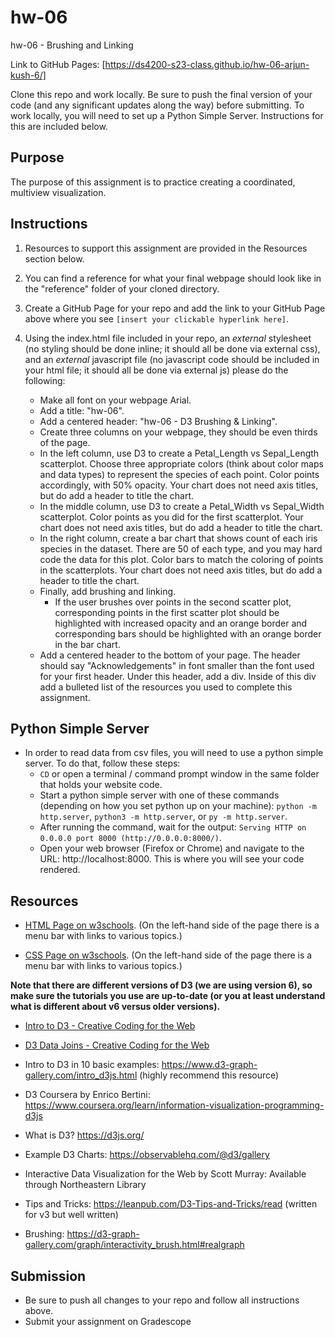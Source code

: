 # hw-06
hw-06 - Brushing and Linking

Link to GitHub Pages: [https://ds4200-s23-class.github.io/hw-06-arjun-kush-6/]

Clone this repo and work locally. Be sure to push the final version of your code (and any significant updates along the way) before submitting. To work locally, you will need to set up a Python Simple Server. Instructions for this are included below.  

## Purpose

The purpose of this assignment is to practice creating a coordinated, multiview visualization.  

## Instructions

1. Resources to support this assignment are provided in the Resources section below.  

1. You can find a reference for what your final webpage should look like in the "reference" folder of your cloned directory. 

1. Create a GitHub Page for your repo and add the link to your GitHub Page above where you see `[insert your clickable hyperlink here]`. 

1. Using the index.html file included in your repo, an *external* stylesheet (no styling should be done inline; it should all be done via external css), and an *external* javascript file (no javascript code should be included in your html file; it should all be done via external js) please do the following: 

   - Make all font on your webpage Arial. 
   - Add a title: "hw-06".
   - Add a centered header: "hw-06 - D3 Brushing & Linking".
   - Create three columns on your webpage, they should be even thirds of the page.
   - In the left column, use D3 to create a Petal_Length vs Sepal_Length scatterplot. Choose three appropriate colors (think about color maps and data types) to represent the species of each point. Color points accordingly, with 50% opacity. Your chart does not need axis titles, but do add a header to title the chart.   
   - In the middle column, use D3 to create a Petal_Width vs Sepal_Width scatterplot. Color points as you did for the first scatterplot. Your chart does not need axis titles, but do add a header to title the chart. 
   - In the right column, create a bar chart that shows count of each iris species in the dataset. There are 50 of each type, and you may hard code the data for this plot. Color bars to match the coloring of points in the scatterplots. Your chart does not need axis titles, but do add a header to title the chart.  
   - Finally, add brushing and linking. 
      - If the user brushes over points in the second scatter plot, corresponding points in the first scatter plot should be highlighted with increased opacity and an orange border and corresponding bars should be highlighted with an orange border in the bar chart. 
   - Add a centered header to the bottom of your page. The header should say "Acknowledgements" in font smaller than the font used for your first header. Under this header, add a div. Inside of this div add a bulleted list of the resources you used to complete this assignment.  

## Python Simple Server

- In order to read data from csv files, you will need to use a python simple server. To do that, follow these steps:
  - `CD` or open a terminal / command prompt window in the same folder that holds your website code.
  - Start a python simple server with one of these commands (depending on how you set python up on your machine): `python -m http.server`, `python3 -m http.server`, or `py -m http.server`. 
  - After running the command, wait for the output: `Serving HTTP on 0.0.0.0 port 8000 (http://0.0.0.0:8000/)`.
  - Open your web browser (Firefox or Chrome) and navigate to the URL: http://localhost:8000. This is where you will see your code rendered. 

## Resources 

* [HTML Page on w3schools](https://www.w3schools.com/html/default.asp). (On the left-hand side of the page there is a menu bar with links to various topics.) 

* [CSS Page on w3schools](https://www.w3schools.com/css/default.asp). (On the left-hand side of the page there is a menu bar with links to various topics.) 

**Note that there are different versions of D3 (we are using version 6), so make sure the tutorials you use are up-to-date (or you at least understand what is different about v6 versus older versions).**

* [Intro to D3 - Creative Coding for the Web](https://www.fluidencodings.com/teaching-materials/cc-for-the-web/v1/page.php?pid=svg)

* [D3 Data Joins - Creative Coding for the Web](https://www.fluidencodings.com/teaching-materials/cc-for-the-web/v1/page.php?pid=data-joins) 

* Intro to D3 in 10 basic examples: https://www.d3-graph-gallery.com/intro_d3js.html (highly recommend this resource)

* D3 Coursera by Enrico Bertini: https://www.coursera.org/learn/information-visualization-programming-d3js

* What is D3? https://d3js.org/

* Example D3 Charts: https://observablehq.com/@d3/gallery

* Interactive Data Visualization for the Web by Scott Murray: Available through Northeastern Library

* Tips and Tricks: https://leanpub.com/D3-Tips-and-Tricks/read (written for v3 but well written)

* Brushing: https://d3-graph-gallery.com/graph/interactivity_brush.html#realgraph 

## Submission

* Be sure to push all changes to your repo and follow all instructions above. 
* Submit your assignment on Gradescope  
